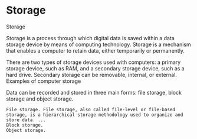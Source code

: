 # Storage
Storage

Storage is a process through which digital data is saved within a data storage device by means of computing technology. Storage is a mechanism that enables a computer to retain data, either temporarily or permanently.

There are two types of storage devices used with computers: a primary storage device, such as RAM, and a secondary storage device, such as a hard drive. Secondary storage can be removable, internal, or external. Examples of computer storage

Data can be recorded and stored in three main forms: file storage, block storage and object storage.

    File storage. File storage, also called file-level or file-based storage, is a hierarchical storage methodology used to organize and store data. ...
    Block storage. 
    Object storage.

